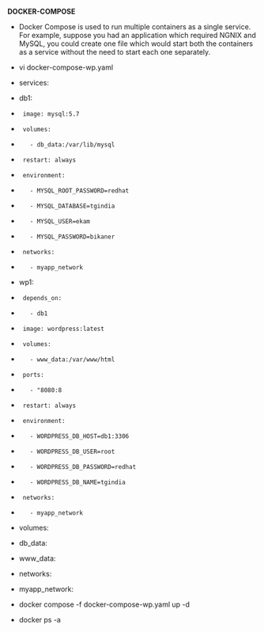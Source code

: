 **DOCKER-COMPOSE**
- Docker Compose is used to run multiple containers as a single service. For example, suppose you had an application which required NGNIX and MySQL, you could create one file which would start both the containers as a service without the need to start each one separately.

- vi docker-compose-wp.yaml
- services:
-    db1:
-      image: mysql:5.7
-      volumes:
-        - db_data:/var/lib/mysql
-      restart: always
-      environment:
-        - MYSQL_ROOT_PASSWORD=redhat
-        - MYSQL_DATABASE=tgindia
-        - MYSQL_USER=ekam
-        - MYSQL_PASSWORD=bikaner
-      networks:
-        - myapp_network
-    wp1:
-      depends_on:
-        - db1
-      image: wordpress:latest
-      volumes:
-        - www_data:/var/www/html
-      ports:
-        - "8080:8
-      restart: always
-      environment:
-        - WORDPRESS_DB_HOST=db1:3306
-        - WORDPRESS_DB_USER=root
-        - WORDPRESS_DB_PASSWORD=redhat
-        - WORDPRESS_DB_NAME=tgindia
-      networks:
-        - myapp_network
- volumes:
-  db_data:
-  www_data:
- networks:
-  myapp_network:

- docker compose -f docker-compose-wp.yaml up -d

- docker ps -a

